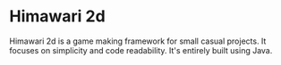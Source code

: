 # Himawari 2d
Himawari 2d is a game making framework for small casual projects. It focuses on simplicity and code readability.
It's entirely built using Java.
